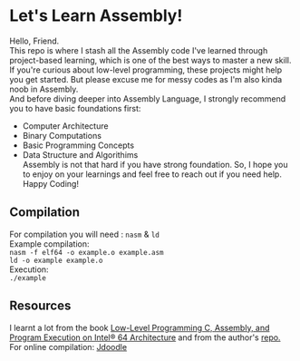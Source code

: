 # Let's Learn Assembly!
Hello, Friend.<br/>This repo is where I stash all the Assembly code I've learned through project-based learning, which is one of the best ways to master a new skill.  
If you're curious about low-level programming, these projects might help you get started. But please excuse me for messy codes as I'm also kinda noob in Assembly.  
And before diving deeper into Assembly Language, I strongly recommend you to have basic foundations first:  
+ Computer Architecture  
+ Binary Computations  
+ Basic Programming Concepts
+ Data Structure and Algorithims  
Assembly is not that hard if you have strong foundation. So, I hope you to enjoy on your learnings and feel free to reach out if you need help.<br/>Happy Coding!

## Compilation
For compilation you will need : `nasm` & `ld` <br/>
Example compilation: <br/>
`nasm -f elf64 -o example.o example.asm` <br/>
`ld -o example example.o` <br/>
Execution: <br/>
`./example` <br/>

## Resources
I learnt a lot from the book [Low-Level Programming C, Assembly, and Program Execution on Intel® 64 Architecture](https://link.springer.com/book/10.1007/978-1-4842-2403-8) and from the author's [repo.](https://github.com/Apress/low-level-programming)<br/>
For online compilation: [Jdoodle](https://www.jdoodle.com/)
